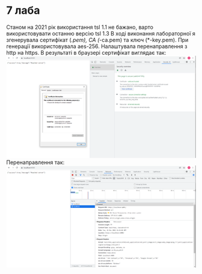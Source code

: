 # 7 лаба

Станом на 2021 рік використання tsl 1.1 не бажано, варто використовувати останню версію tsl 1.3
В ході виконання лабораторної я згенерувала сертифікат (*.pem), CA (*-ca.pem) та ключ (*-key.pem).
При генерації використовувала aes-256. 
Налаштувала перенаправлення з http на https.
В результаті в браузері сертифікат виглядає так:
![сертифікат](https://github.com/kocetora/koa-knex-hrm/blob/ssl/report/cert%20image.png)
Перенаправлення так:
![перенаправлення](https://github.com/kocetora/koa-knex-hrm/blob/ssl/report/redirect.png)
